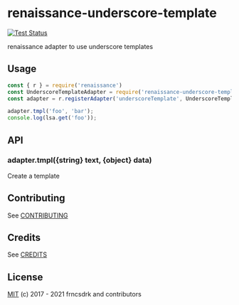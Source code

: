 # renaissance-underscore-template

[![Test Status](https://github.com/frncsdrk/renaissance-underscore-template/workflows/test/badge.svg?branch)](https://github.com/frncsdrk/renaissance-underscore-template/actions)

renaissance adapter to use underscore templates

## Usage

```js
const { r } = require('renaissance')
const UnderscoreTemplateAdapter = require('renaissance-underscore-template')
const adapter = r.registerAdapter('underscoreTemplate', UnderscoreTemplateAdapter)

adapter.tmpl('foo', 'bar');
console.log(lsa.get('foo'));
```

## API

### adapter.tmpl({string} text, {object} data)

Create a template

## Contributing

See [CONTRIBUTING](https://github.com/frncsdrk/renaissance-underscore-template/blob/master/CONTRIBUTING.md)

## Credits

See [CREDITS](https://github.com/frncsdrk/renaissance-underscore-template/blob/master/CREDITS)

## License

[MIT](https://github.com/frncsdrk/renaissance-underscore-template/blob/master/LICENSE) (c) 2017 - 2021 frncsdrk and contributors
